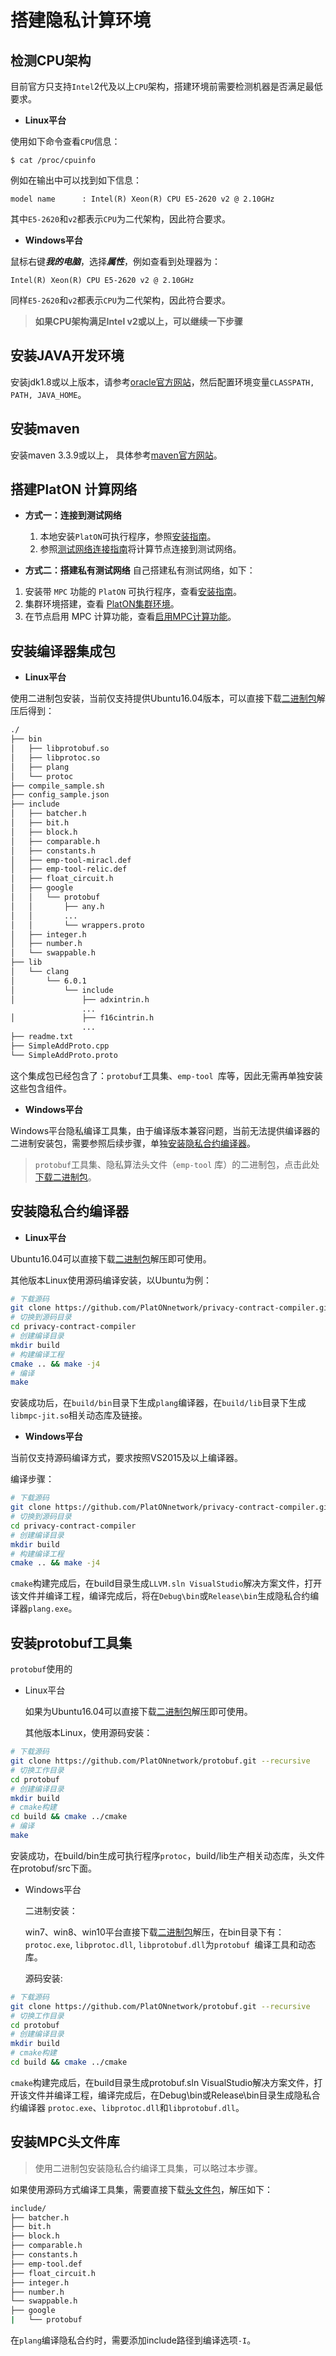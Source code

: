 # 搭建隐私计算环境

## 检测CPU架构

目前官方只支持`Intel`2代及以上`CPU`架构，搭建环境前需要检测机器是否满足最低要求。

- **Linux平台**

使用如下命令查看`CPU`信息：

```
$ cat /proc/cpuinfo
```

例如在输出中可以找到如下信息：

```
model name      : Intel(R) Xeon(R) CPU E5-2620 v2 @ 2.10GHz
```

其中`E5-2620`和`v2`都表示`CPU`为二代架构，因此符合要求。

- **Windows平台**

鼠标右键***我的电脑***，选择***属性***，例如查看到处理器为： 

```
Intel(R) Xeon(R) CPU E5-2620 v2 @ 2.10GHz
```

同样`E5-2620`和`v2`都表示`CPU`为二代架构，因此符合要求。

> **如果CPU架构满足Intel v2或以上，可以继续一下步骤**



## 安装JAVA开发环境

 安装jdk1.8或以上版本，请参考[oracle官方网站](https://www.oracle.com/technetwork/java/javase/downloads/jdk8-downloads-2133151.html)，然后配置环境变量```CLASSPATH, PATH, JAVA_HOME```。

## 安装maven

 安装maven 3.3.9或以上， 具体参考[maven官方网站](http://maven.apache.org/download.cgi)。

## 搭建PlatON 计算网络

- **方式一：连接到测试网络**

  1. 本地安装`PlatON`可执行程序，参照[安装指南](zh-cn/basics/[Chinese-Simplified]-%E5%AE%89%E8%A3%85%E6%8C%87%E5%8D%97)。
  2. 参照[测试网络连接指南](zh-cn/basics/[Chinese-Simplified]-连接测试网络)将计算节点连接到测试网络。

- **方式二：搭建私有测试网络**
  自己搭建私有测试网络，如下：

1. 安装带 `MPC` 功能的 `PlatON` 可执行程序，查看[安装指南](zh-cn/basics/[Chinese-Simplified]-%E5%AE%89%E8%A3%85%E6%8C%87%E5%8D%97)。
2. 集群环境搭建，查看 [PlatON集群环境](zh-cn/basics/[Chinese-Simplified]-%e7%a7%81%e6%9c%89%e7%bd%91%e7%bb%9c#PlatON+%e9%9b%86%e7%be%a4%e7%8e%af%e5%a2%83)。
3. 在节点启用 MPC 计算功能，查看[启用MPC计算功能](zh-cn/basics/[Chinese-Simplified]-%e7%a7%81%e6%9c%89%e7%bd%91%e7%bb%9c#%e4%b8%ba%e8%8a%82%e7%82%b9%e5%90%af%e7%94%a8MPC%e5%8a%9f%e8%83%bd)。

## 安装编译器集成包

- **Linux平台**

使用二进制包安装，当前仅支持提供Ubuntu16.04版本，可以直接下载[二进制包](https://download.platon.network/0.5/platon-ubuntu-amd64-mpc-toolkit.tar.gz)解压后得到：

```bash
./
├── bin
│   ├── libprotobuf.so
│   ├── libprotoc.so
│   ├── plang
│   └── protoc
├── compile_sample.sh
├── config_sample.json
├── include
│   ├── batcher.h
│   ├── bit.h
│   ├── block.h
│   ├── comparable.h
│   ├── constants.h
│   ├── emp-tool-miracl.def
│   ├── emp-tool-relic.def
│   ├── float_circuit.h
│   ├── google
│   │   └── protobuf
│   │       ├── any.h
│   │       ...
│   │       └── wrappers.proto
│   ├── integer.h
│   ├── number.h
│   └── swappable.h
├── lib
│   └── clang
│       └── 6.0.1
│           └── include
│               ├── adxintrin.h
				...
│               ├── f16cintrin.h
				...
├── readme.txt
├── SimpleAddProto.cpp
└── SimpleAddProto.proto
```

这个集成包已经包含了：`protobuf`工具集、`emp-tool `库等，因此无需再单独安装这些包含组件。

- **Windows平台**

Windows平台隐私编译工具集，由于编译版本兼容问题，当前无法提供编译器的二进制安装包，需要参照后续步骤，单独[安装隐私合约编译器](#%e5%ae%89%e8%a3%85%e9%9a%90%e7%a7%81%e5%90%88%e7%ba%a6%e7%bc%96%e8%af%91%e5%99%a8)。

> `protobuf`工具集、隐私算法头文件（`emp-tool` 库）的二进制包，点击此处[下载二进制包](https://download.platon.network/0.5/platon-win-amd64-mpc-compiler.zip)。

## 安装隐私合约编译器

- **Linux平台**

Ubuntu16.04可以直接下载[二进制包](https://download.platon.network/0.5/platon-ubuntu-amd64-mpc-compiler.zip)解压即可使用。

其他版本Linux使用源码编译安装，以Ubuntu为例：

```bash
# 下载源码
git clone https://github.com/PlatONnetwork/privacy-contract-compiler.git
# 切换到源码目录
cd privacy-contract-compiler
# 创建编译目录
mkdir build
# 构建编译工程
cmake .. && make -j4
# 编译
make
```

安装成功后，在`build/bin`目录下生成`plang`编译器，在`build/lib`目录下生成`libmpc-jit.so`相关动态库及链接。

- **Windows平台**

当前仅支持源码编译方式，要求按照VS2015及以上编译器。

编译步骤：

```bash
# 下载源码
git clone https://github.com/PlatONnetwork/privacy-contract-compiler.git
# 切换到源码目录
cd privacy-contract-compiler
# 创建编译目录
mkdir build
# 构建编译工程
cmake .. && make -j4
```

`cmake`构建完成后，在build目录生成`LLVM.sln VisualStudio`解决方案文件，打开该文件并编译工程，编译完成后，将在`Debug\bin`或`Release\bin`生成隐私合约编译器`plang.exe`。



## 安装protobuf工具集

`protobuf`使用的

- Linux平台

  如果为Ubuntu16.04可以直接下载[二进制包](https://download.platon.network/0.5/platon-ubuntu-amd64-mpc-compiler.zip)解压即可使用。

  其他版本Linux，使用源码安装：

```bash
# 下载源码
git clone https://github.com/PlatONnetwork/protobuf.git --recursive
# 切换工作目录
cd protobuf
# 创建编译目录
mkdir build
# cmake构建
cd build && cmake ../cmake
# 编译
make
```

安装成功，在build/bin生成可执行程序`protoc`，build/lib生产相关动态库，头文件在protobuf/src下面。

- Windows平台

  二进制安装：

    win7、win8、win10平台直接下载[二进制包](https://download.platon.network/0.5/platon-win-amd64-mpc-compiler.zip)解压，在bin目录下有：`protoc.exe`, `libprotoc.dll`, `libprotobuf.dll`为`protobuf `编译工具和动态库。

  源码安装:

```bash
# 下载源码
git clone https://github.com/PlatONnetwork/protobuf.git --recursive
# 切换工作目录
cd protobuf
# 创建编译目录
mkdir build
# cmake构建
cd build && cmake ../cmake
```

`cmake`构建完成后，在build目录生成protobuf.sln VisualStudio解决方案文件，打开该文件并编译工程，编译完成后，在Debug\bin或Release\bin目录生成隐私合约编译器 `protoc.exe`、`libprotoc.dll`和`libprotobuf.dll`。

## 安装MPC头文件库

> 使用二进制包安装隐私合约编译工具集，可以略过本步骤。

如果使用源码方式编译工具集，需要直接下载[头文件包](https://download.platon.network/0.5/platon-mpc-crossplat-headers.zip)，解压如下：

```bash
include/
├── batcher.h
├── bit.h
├── block.h
├── comparable.h
├── constants.h
├── emp-tool.def
├── float_circuit.h
├── integer.h
├── number.h
└── swappable.h
├── google
|	└── protobuf

```

在`plang`编译隐私合约时，需要添加include路径到编译选项`-I`。
